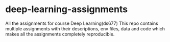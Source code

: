 # deep-learning-assignments
All the assignments for course Deep Learning(ds677)
This repo contains multiple assignments with their descriptions, env files, data and code which makes all the assignments completely reproducible.
